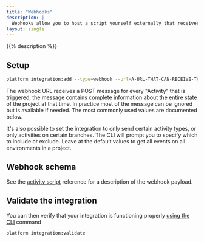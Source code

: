 ```yaml
---
title: "Webhooks"
description: |
  Webhooks allow you to host a script yourself externally that receives the same payload as an activity script and responds to the same events, but can be hosted on your own server in your own language.
layout: single
---
```


{{% description %}}

## Setup

```bash
platform integration:add --type=webhook --url=A-URL-THAT-CAN-RECEIVE-THE-POSTED-JSON
```

The webhook URL receives a POST message for every "Activity" that is triggered, the message contains complete information about the entire state of the project at that time.
In practice most of the message can be ignored but is available if needed.
The most commonly used values are documented below.

It's also possible to set the integration to only send certain activity types, or only activities on certain branches.
The CLI will prompt you to specify which to include or exclude.
Leave at the default values to get all events on all environments in a project.

## Webhook schema

See the [activity script](/integrations/activity/reference.md) reference for a description of the webhook payload.

## Validate the integration

You can then verify that your integration is functioning properly [using the CLI](/integrations/overview.md#validating-integrations) command

```bash
platform integration:validate
```
